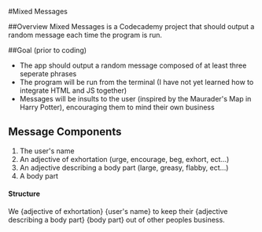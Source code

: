 #Mixed Messages

##Overview
Mixed Messages is a Codecademy project that should output a random message each time the program is run.

##Goal (prior to coding)
+ The app should output a random message composed of at least three seperate phrases
+ The program will be run from the terminal (I have not yet learned how to integrate HTML and JS together)
+ Messages will be insults to the user (inspired by the Maurader's Map in Harry Potter), encouraging them to mind their own business

## Message Components
1. The user's name
2. An adjective of exhortation (urge, encourage, beg, exhort, ect...)
3. An adjective describing a body part (large, greasy, flabby, ect...)
4. A body part

#### Structure
We {adjective of exhortation} {user's name} to keep their {adjective describing a body part} {body part} out of other peoples business.